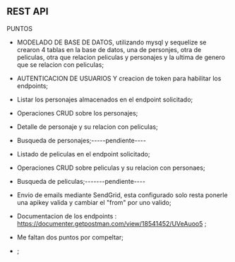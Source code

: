 ## REST API ##


PUNTOS 
- MODELADO DE BASE DE DATOS, utilizando mysql y sequelize se crearon 4 tablas en la base de datos, una de personjes, otra de peliculas, otra que relacion peliculas y personajes y la ultima de genero que se relacion con peliculas;
- AUTENTICACION DE USUARIOS Y creacion de token para habilitar los endpoints;
- Listar los personajes almacenados en el endpoint solicitado;
- Operaciones CRUD sobre los personajes;
- Detalle de personaje y su relacion con peliculas;
- Busqueda de personajes;-----pendiente----
- Listado de peliculas en el endpoint solicitado;
- Operaciones CRUD sobre peliculas y su relacion con personaes;
- Busqueda de peliculas;-------pendiente----
- Envio de emails mediante SendGrid, esta configurado solo resta ponerle una apikey valida y cambiar el "from" por uno valido;
- Documentacion de los endpoints : https://documenter.getpostman.com/view/18541452/UVeAuoo5 ;



- Me faltan dos puntos por compeltar;
- ;